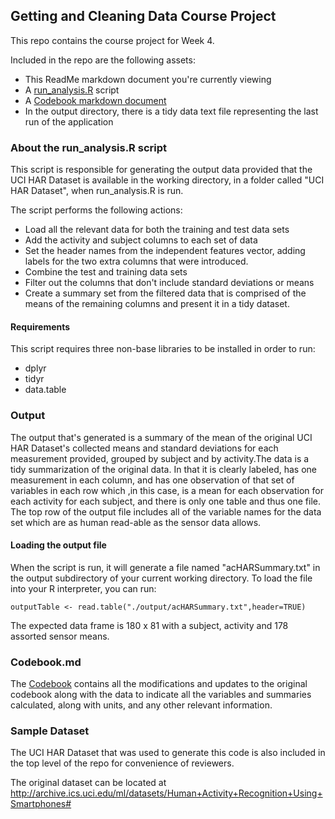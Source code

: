 ## Getting and Cleaning Data Course Project
This repo contains the course project for Week 4.

Included in the repo are the following assets:
* This ReadMe markdown document you're currently viewing
* A [run_analysis.R](run_analysis.R) script
* A [Codebook markdown document](CodeBook.md)
* In the output directory, there is a tidy data text file representing the last run of the application

### About the run_analysis.R script
This script is responsible for generating the output data provided that the UCI HAR Dataset is available in 
the working directory, in a folder called "UCI HAR Dataset", when run_analysis.R is run.

The script performs the following actions:
* Load all the relevant data for both the training and test data sets
* Add the activity and subject columns to each set of data
* Set the header names from the independent features vector, adding labels for the two extra columns that were introduced.
* Combine the test and training data sets
* Filter out the columns that don't include standard deviations or means
* Create a summary set from the filtered data that is comprised of the means of the remaining columns and present it in a tidy dataset.

#### Requirements
This script requires three non-base libraries to be installed in order to run:
* dplyr
* tidyr
* data.table

### Output

The output that's generated is a summary of the mean of the original UCI HAR Dataset's collected means 
and standard deviations for each measurement provided, grouped by subject and by activity.The data is a tidy
summarization of the original data. In that it is clearly labeled, has one measurement in each column,
and has one observation of that set of variables in each row which ,in this 
case, is a mean for each observation for each activity for each subject, and there is only one table and thus
one file. The top row of the output file includes all of the variable names for the data set which are as 
human read-able as the sensor data allows.

#### Loading the output file
When the script is run, it will generate a file named "acHARSummary.txt" in the output subdirectory of
your current working directory. To load the file into your R interpreter, you can run:

`outputTable <- read.table("./output/acHARSummary.txt",header=TRUE)`

The expected data frame is 180 x 81 with a subject, activity and 178 assorted sensor means.

### Codebook.md
The [Codebook](CodeBook.md) contains all the modifications and updates to the original codebook along with the data to 
indicate all the variables and summaries calculated, along with units, and any other relevant information.

### Sample Dataset
The UCI HAR Dataset that was used to generate this code is also included in the top level of the repo for convenience 
of reviewers. 

The original dataset can be located at http://archive.ics.uci.edu/ml/datasets/Human+Activity+Recognition+Using+Smartphones#
